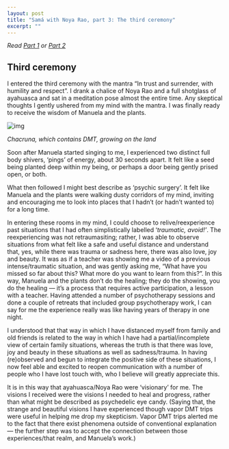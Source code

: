 ```yaml
---
layout: post
title: "Samá with Noya Rao, part 3: The third ceremony"
excerpt: ""
---
```


*Read* [*Part 1*](https://medium.com/@stephenreid_/dieta-with-noya-rao-part-1-welcome-to-the-jungle-23bdefec1dad) *or* [*Part 2*](https://medium.com/@stephenreid_/samá-with-noya-rao-part-2-the-first-two-ceremonies-83da3bf18ab2)

## Third ceremony

I entered the third ceremony with the mantra “In trust and surrender, with humility and respect”. I drank a chalice of Noya Rao and a full shotglass of ayahuasca and sat in a meditation pose almost the entire time. Any skeptical thoughts I gently ushered from my mind with the mantra. I was finally ready to receive the wisdom of Manuela and the plants.

![img](https://miro.medium.com/max/4160/1*tZftprZQn2p31PQ6EuVzfw.jpeg)

*Chacruna, which contains DMT, growing on the land*

Soon after Manuela started singing to me, I experienced two distinct full body shivers, ‘pings’ of energy, about 30 seconds apart. It felt like a seed being planted deep within my being, or perhaps a door being gently prised open, or both.

What then followed I might best describe as ‘psychic surgery’. It felt like Manuela and the plants were walking dusty corridors of my mind, inviting and encouraging me to look into places that I hadn’t (or hadn’t wanted to) for a long time.

In entering these rooms in my mind, I could choose to relive/reexperience past situations that I had often simplistically labelled ‘*traumatic, avoid!’*. The reexperiencing was not retraumasiting; rather, I was able to observe situations from what felt like a safe and useful distance and understand that, yes, while there was trauma or sadness here, there was also love, joy and beauty. It was as if a teacher was showing me a video of a previous intense/traumatic situation, and was gently asking me, “What have you missed so far about this? What more do you want to learn from this?”. In this way, Manuela and the plants don’t do the healing; they do the showing, you do the healing — it’s a process that requires active participation, a lesson with a teacher. Having attended a number of psychotherapy sessions and done a couple of retreats that included group psychotherapy work, I can say for me the experience really was like having years of therapy in one night.

I understood that that way in which I have distanced myself from family and old friends is related to the way in which I have had a partial/incomplete view of certain family situations, whereas the truth is that there was love, joy and beauty in these situations as well as sadness/trauma. In having (re)observed and begun to integrate the positive side of these situations, I now feel able and excited to reopen communication with a number of people who I have lost touch with, who I believe will greatly appreciate this.

It is in this way that ayahuasca/Noya Rao were ‘visionary’ for me. The visions I received were the visions I needed to heal and progress, rather than what might be described as psychedelic eye candy. (Saying that, the strange and beautiful visions I have experienced though vapor DMT trips were useful in helping me drop my skepticism. Vapor DMT trips alerted me to the fact that there exist phenomena outside of conventional explanation — the further step was to accept the connection between those experiences/that realm, and Manuela’s work.)